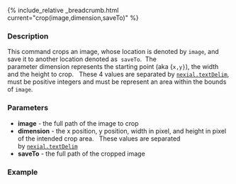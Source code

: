 {% include_relative _breadcrumb.html current="crop(image,dimension,saveTo)" %}


### Description
This command crops an image, whose location is denoted by `image`, and save it to another location denoted as 
`saveTo`.  The parameter dimension represents the starting point (aka {`x,y}`), the width and the height to crop.  
These 4 values are separated by [`nexial.textDelim`](../../systemvars/index#nexial.textDelim), must be positive 
integers and must be represent an area within the bounds of `image`.


### Parameters
- **image** \- the full path of the image to crop
- **dimension** \- the x position, y position, width in pixel, and height in pixel of the intended crop area.  
  These values are separated by [`nexial.textDelim`](../../systemvars/index#nexial.textDelim)
- **saveTo** \- the full path of the cropped image

### Example
